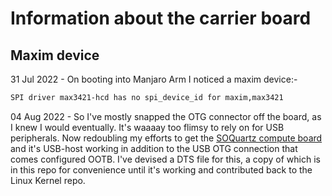 # Information about the carrier board

## Maxim device

31 Jul 2022 - On booting into Manjaro Arm I noticed a maxim device:-

```txt
SPI driver max3421-hcd has no spi_device_id for maxim,max3421
```

04 Aug 2022 - So I've mostly snapped the OTG connector off the board,
as I knew I would eventually. It's waaaay too flimsy to rely on for
USB peripherals. Now redoubling my efforts to get the
[SOQuartz compute board](../soquartz/README.md)
and it's USB-host working in addition to the USB OTG connection
that comes configured OOTB. I've devised a DTS file for this, a copy
of which is in this repo for convenience until it's working and
contributed back to the Linux Kernel repo.